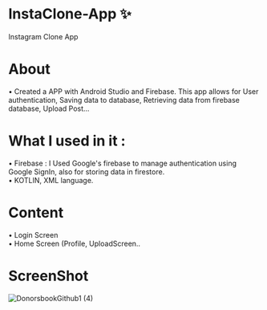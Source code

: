# InstaClone-App ✨
Instagram Clone App

# About 
• Created a APP with Android Studio and Firebase. This app allows for User
 authentication, Saving data to database, Retrieving data from firebase database, Upload Post...
  
  # What I used in it :
• Firebase : I Used Google's firebase to manage authentication using Google SignIn, also for storing data in firestore.\
• KOTLIN, XML language.
  
 # Content 
• Login Screen\
• Home Screen (Profile, UploadScreen..

# ScreenShot 
![DonorsbookGithub1 (4)](https://user-images.githubusercontent.com/91657594/212574187-9b7fa364-129a-452d-8674-7f3560da8ea9.jpg)
